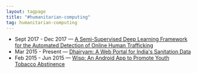 ```yaml
---
layout: tagpage
title: "#humanitarian-computing"
tag: humanitarian-computing
---
```

<ul>
	<li>
		<span class="post-date">Sept 2017 - Dec 2017 &mdash; </span>
    	<a class="post-link" href="https://swetharevanur.github.io/projects/humantraff.html">A Semi-Supervised Deep Learning Framework for the Automated Detection of Online Human Trafficking</a>
	</li>	
	<li>
		<span class="post-date">Mar 2015 - Present &mdash; </span>
    	<a class="post-link" href="https://swetharevanur.github.io/projects/dhairyam.html">Dhairyam: A Web Portal for India's Sanitation Data</a>
	</li>
	<li>
		<span class="post-date">Feb 2015 - Jun 2015 &mdash; </span>
    	<a class="post-link" href="https://swetharevanur.github.io/projects/wisp.html">Wisp: An Android App to Promote Youth Tobacco Abstinence</a>
	</li>
</ul>
